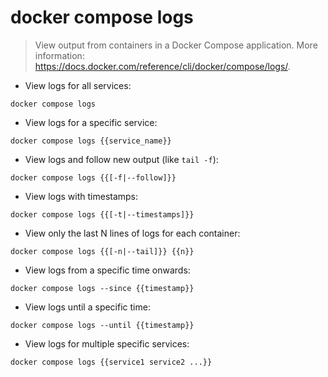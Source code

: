 # docker compose logs

> View output from containers in a Docker Compose application.
> More information: <https://docs.docker.com/reference/cli/docker/compose/logs/>.

- View logs for all services:

`docker compose logs`

- View logs for a specific service:

`docker compose logs {{service_name}}`

- View logs and follow new output (like `tail -f`):

`docker compose logs {{[-f|--follow]}}`

- View logs with timestamps:

`docker compose logs {{[-t|--timestamps]}}`

- View only the last N lines of logs for each container:

`docker compose logs {{[-n|--tail]}} {{n}}`

- View logs from a specific time onwards:

`docker compose logs --since {{timestamp}}`

- View logs until a specific time:

`docker compose logs --until {{timestamp}}`

- View logs for multiple specific services:

`docker compose logs {{service1 service2 ...}}`
